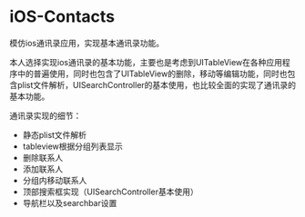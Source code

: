 # iOS-Contacts
模仿ios通讯录应用，实现基本通讯录功能。

本人选择实现ios通讯录的基本功能，主要也是考虑到UITableView在各种应用程序中的普遍使用，同时也包含了UITableView的删除，移动等编辑功能，同时也包含plist文件解析，UISearchController的基本使用，也比较全面的实现了通讯录的基本功能。

通讯录实现的细节： 
- 静态plist文件解析 
- tableview根据分组列表显示 
- 删除联系人 
- 添加联系人 
- 分组内移动联系人 
- 顶部搜索框实现（UISearchController基本使用） 
- 导航栏以及searchbar设置
